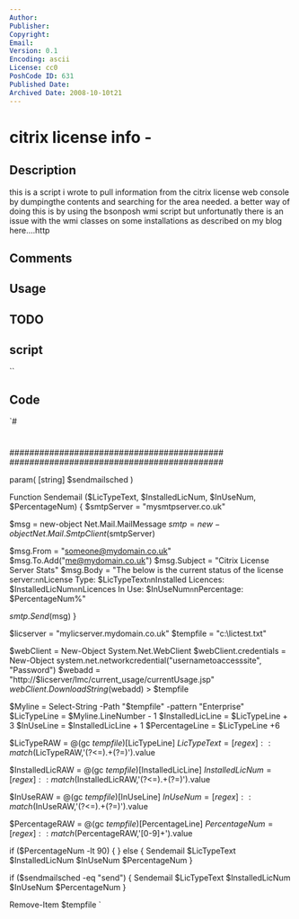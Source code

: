 ```yaml
---
Author: 
Publisher: 
Copyright: 
Email: 
Version: 0.1
Encoding: ascii
License: cc0
PoshCode ID: 631
Published Date: 
Archived Date: 2008-10-10t21
---
```


# citrix license info - 

## Description

this is a script i wrote to pull information from the citrix license web console by dumpingthe contents and searching for the area needed.  a better way of doing this is by using the bsonposh wmi script but unfortunatly there is an issue with the wmi classes on some installations as described on my blog here….http

## Comments



## Usage



## TODO



## script

``

## Code

`#
 #
 ###########################################
 ###########################################
 
 param( [string] $sendmailsched )
 
 Function Sendemail ($LicTypeText, $InstalledLicNum, $InUseNum, $PercentageNum)
 {
 $smtpServer = "mysmtpserver.co.uk"
 
 $msg = new-object Net.Mail.MailMessage
 $smtp = new-object Net.Mail.SmtpClient($smtpServer)
 
 $msg.From = "someone@mydomain.co.uk"
 $msg.To.Add("me@mydomain.co.uk")
 $msg.Subject = "Citrix License Server Stats"
 $msg.Body = "The below is the current status of the license server:`n`nLicense Type: $LicTypeText`n`nInstalled Licences: $InstalledLicNum`n`nLicences In Use: $InUseNum`n`nPercentage: $PercentageNum%"
 
 $smtp.Send($msg)
 }
 
 $licserver = "mylicserver.mydomain.co.uk"
 $tempfile = "c:\lictest.txt"
 
 $webClient = New-Object System.Net.WebClient
 $webClient.credentials = New-Object system.net.networkcredential("usernametoaccesssite", "Password")
 $webadd = "http://$licserver/lmc/current_usage/currentUsage.jsp"
 $webClient.DownloadString($webadd) > $tempfile
 
 $Myline = Select-String -Path "$tempfile" -pattern "Enterprise"
 $LicTypeLine = $Myline.LineNumber - 1
 $InstalledLicLine = $LicTypeLine + 3
 $InUseLine = $InstalledLicLine + 1
 $PercentageLine = $LicTypeLine +6
 
 
 $LicTypeRAW = @(gc $tempfile)[$LicTypeLine]
 $LicTypeText = [regex]::match($LicTypeRAW,'(?<=).+(?=)').value
 
 $InstalledLicRAW = @(gc $tempfile)[$InstalledLicLine]
 $InstalledLicNum = [regex]::match($InstalledLicRAW,'(?<=).+(?=)').value
 
 $InUseRAW = @(gc $tempfile)[$InUseLine]
 $InUseNum = [regex]::match($InUseRAW,'(?<=).+(?=)').value
 
 $PercentageRAW = @(gc $tempfile)[$PercentageLine]
 $PercentageNum = [regex]::match($PercentageRAW,'[0-9]+').value
 
 if ($PercentageNum -lt 90)
 {
 }
 else
 {
 Sendemail $LicTypeText $InstalledLicNum $InUseNum $PercentageNum
 }
 
 if ($sendmailsched -eq "send")
 {
 Sendemail $LicTypeText $InstalledLicNum $InUseNum $PercentageNum
 }
 
 Remove-Item $tempfile
`


